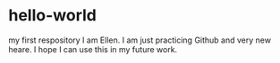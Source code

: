 # hello-world
my first respository
I am Ellen. I am just practicing Github and very new heare. I hope I can use this in my future work. 
